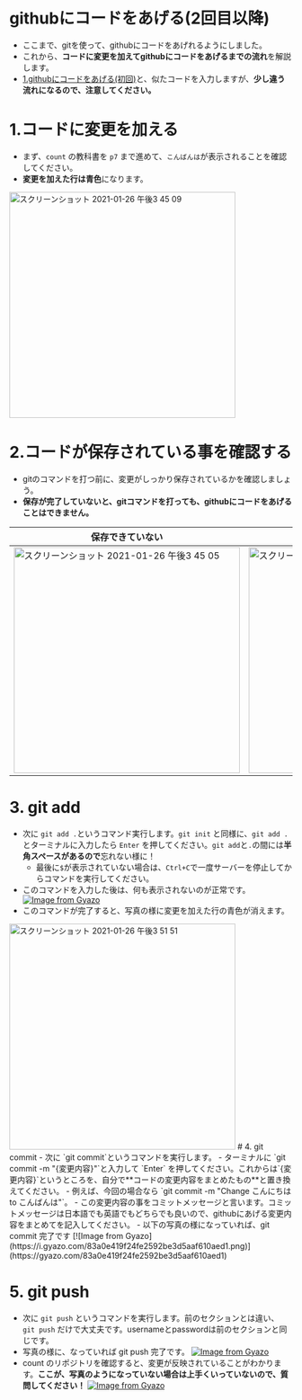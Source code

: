# githubにコードをあげる(2回目以降)
- ここまで、gitを使って、githubにコードをあげれるようにしました。
- これから、**コードに変更を加えてgithubにコードをあげるまでの流れ**を解説します。
- [1.githubにコードをあげる(初回)](./1.git-github-init.md)と、似たコードを入力しますが、**少し違う流れになるので、注意してください。**

# 1.コードに変更を加える
- まず、`count` の教科書を `p7` まで進めて、`こんばんは`が表示されることを確認してください。
- **変更を加えた行は青色**になります。
<img width="402" alt="スクリーンショット 2021-01-26 午後3 45 09" src="https://user-images.githubusercontent.com/45594569/105809980-8056eb80-5fed-11eb-96dc-23344162e8be.png">


# 2.コードが保存されている事を確認する
- gitのコマンドを打つ前に、変更がしっかり保存されているかを確認しましょう。
- **保存が完了していないと、gitコマンドを打っても、githubにコードをあげることはできません。**

| 保存できていない | 保存できている|
| ----------- | ---------|
|<img width="402" alt="スクリーンショット 2021-01-26 午後3 45 05" src="https://user-images.githubusercontent.com/45594569/105810427-433f2900-5fee-11eb-8669-763a8a1fa361.png">|<img width="402" alt="スクリーンショット 2021-01-26 午後3 45 09" src="https://user-images.githubusercontent.com/45594569/105809980-8056eb80-5fed-11eb-96dc-23344162e8be.png">|

# 3. git add
- 次に `git add .`というコマンド実行します。`git init` と同様に、`git add .`とターミナルに入力したら `Enter` を押してください。`git add`と`.`の間には**半角スペースがあるので**忘れない様に！
  - 最後に`$`が表示されていない場合は、`Ctrl+C`で一度サーバーを停止してからコマンドを実行してください。
- このコマンドを入力した後は、何も表示されないのが正常です。
[![Image from Gyazo](https://i.gyazo.com/f7dec49a50a6f09dd1586102c7dc38dc.png)](https://gyazo.com/f7dec49a50a6f09dd1586102c7dc38dc)
- このコマンドが完了すると、写真の様に変更を加えた行の青色が消えます。
<img width="402" alt="スクリーンショット 2021-01-26 午後3 51 51" src="https://user-images.githubusercontent.com/45594569/105810816-f7d94a80-5fee-11eb-9351-227a7d9c5dd2.png">
# 4. git commit
- 次に `git commit`というコマンドを実行します。
- ターミナルに `git commit -m "{変更内容}"`と入力して `Enter` を押してください。これからは`{変更内容}`というところを、自分で**コードの変更内容をまとめたもの**と置き換えてください。
- 例えば、今回の場合なら `git commit -m "Change こんにちは to こんばんは"`。
- この変更内容の事をコミットメッセージと言います。コミットメッセージは日本語でも英語でもどちらでも良いので、githubにあげる変更内容をまとめてを記入してください。
- 以下の写真の様になっていれば、git commit 完了です
[![Image from Gyazo](https://i.gyazo.com/83a0e419f24fe2592be3d5aaf610aed1.png)](https://gyazo.com/83a0e419f24fe2592be3d5aaf610aed1)


# 5. git push
- 次に `git push` というコマンドを実行します。前のセクションとは違い、 `git push` だけで大丈夫です。usernameとpasswordは前のセクションと同じです。
- 写真の様に、なっていれば git push 完了です。
[![Image from Gyazo](https://i.gyazo.com/e2ba8c84e56d5812f4a822eeef2d9818.png)](https://gyazo.com/e2ba8c84e56d5812f4a822eeef2d9818)
- count のリポジトリを確認すると、変更が反映されていることがわかります。**ここが、写真のようになっていない場合は上手くいっていないので、質問してください！**
[![Image from Gyazo](https://i.gyazo.com/da1cf0f1a6cfca51fc002a09c04d706e.png)](https://gyazo.com/da1cf0f1a6cfca51fc002a09c04d706e)